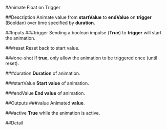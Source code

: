 #Animate Float on Trigger

##Description
Animate value from **startValue** to **endValue** on **trigger** (Booldan) over time specified by **duration**.

##Inputs
###trigger
Sending a boolean impulse (**True**) to **trigger** will start the animation.

###reset
Reset back to start value.

###one-shot
If **true**, only allow the animation to be triggered once (until reset).

###duration
**Duration** of animation.

###startValue
**Start value** of animation.

###endValue
**End value** of animation.

##Outputs
###value
Animated **value**.

###active
**True** while the animation is active.

##Detail

